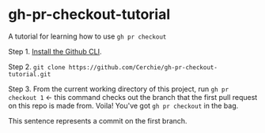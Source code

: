 # gh-pr-checkout-tutorial

A tutorial for learning how to use `gh pr checkout`

Step 1. [Install the Github CLI](https://github.com/cli/cli#installation).

Step 2. `git clone https://github.com/Cerchie/gh-pr-checkout-tutorial.git`


Step 3. From the current working directory of this project, run `gh pr checkout 1` <- this command checks out the branch that the first pull request on this repo is made from. Voila! You've got `gh pr checkout` in the bag.

This sentence represents a commit on the first branch.

